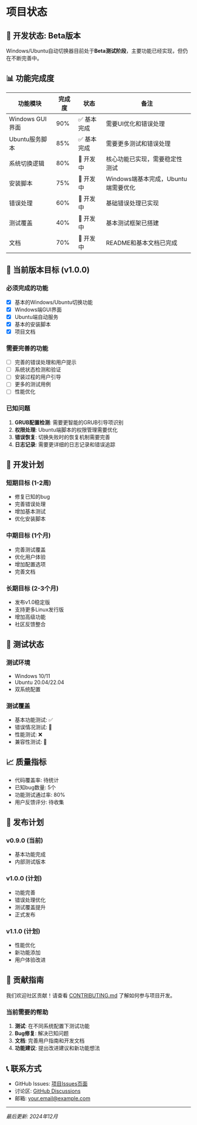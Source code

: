 # 项目状态

## 🚧 开发状态: Beta版本

Windows/Ubuntu自动切换器目前处于**Beta测试阶段**，主要功能已经实现，但仍在不断完善中。

## 📊 功能完成度

| 功能模块 | 完成度 | 状态 | 备注 |
|---------|--------|------|------|
| Windows GUI界面 | 90% | ✅ 基本完成 | 需要UI优化和错误处理 |
| Ubuntu服务脚本 | 85% | ✅ 基本完成 | 需要更多测试和错误处理 |
| 系统切换逻辑 | 80% | 🔄 开发中 | 核心功能已实现，需要稳定性测试 |
| 安装脚本 | 75% | 🔄 开发中 | Windows端基本完成，Ubuntu端需要优化 |
| 错误处理 | 60% | 🔄 开发中 | 基础错误处理已实现 |
| 测试覆盖 | 40% | 🔄 开发中 | 基本测试框架已搭建 |
| 文档 | 70% | 🔄 开发中 | README和基本文档已完成 |

## 🎯 当前版本目标 (v1.0.0)

### 必须完成的功能
- [x] 基本的Windows/Ubuntu切换功能
- [x] Windows端GUI界面
- [x] Ubuntu端自动服务
- [x] 基本的安装脚本
- [x] 项目文档

### 需要完善的功能
- [ ] 完善的错误处理和用户提示
- [ ] 系统状态检测和验证
- [ ] 安装过程的用户引导
- [ ] 更多的测试用例
- [ ] 性能优化

### 已知问题
1. **GRUB配置检测**: 需要更智能的GRUB引导项识别
2. **权限处理**: Ubuntu端脚本的权限管理需要优化
3. **错误恢复**: 切换失败时的恢复机制需要完善
4. **日志记录**: 需要更详细的日志记录和错误追踪

## 🔄 开发计划

### 短期目标 (1-2周)
- 修复已知的bug
- 完善错误处理
- 增加基本测试
- 优化安装脚本

### 中期目标 (1个月)
- 完善测试覆盖
- 优化用户体验
- 增加配置选项
- 完善文档

### 长期目标 (2-3个月)
- 发布v1.0稳定版
- 支持更多Linux发行版
- 增加高级功能
- 社区反馈整合

## 🧪 测试状态

### 测试环境
- Windows 10/11
- Ubuntu 20.04/22.04
- 双系统配置

### 测试覆盖
- 基本功能测试: ✅
- 错误情况测试: 🔄
- 性能测试: ❌
- 兼容性测试: 🔄

## 📈 质量指标

- 代码覆盖率: 待统计
- 已知bug数量: 5个
- 功能测试通过率: 80%
- 用户反馈评分: 待收集

## 🚀 发布计划

### v0.9.0 (当前)
- 基本功能完成
- 内部测试版本

### v1.0.0 (计划)
- 功能完善
- 错误处理优化
- 测试覆盖提升
- 正式发布

### v1.1.0 (计划)
- 性能优化
- 新功能添加
- 用户体验改进

## 🤝 贡献指南

我们欢迎社区贡献！请查看 [CONTRIBUTING.md](../CONTRIBUTING.md) 了解如何参与项目开发。

### 当前需要的帮助
1. **测试**: 在不同系统配置下测试功能
2. **Bug修复**: 解决已知问题
3. **文档**: 完善用户指南和开发文档
4. **功能建议**: 提出改进建议和新功能想法

## 📞 联系方式

- GitHub Issues: [项目Issues页面](https://github.com/yourusername/windows-ubuntu-switcher/issues)
- 讨论区: [GitHub Discussions](https://github.com/yourusername/windows-ubuntu-switcher/discussions)
- 邮箱: your.email@example.com

---

*最后更新: 2024年12月*
